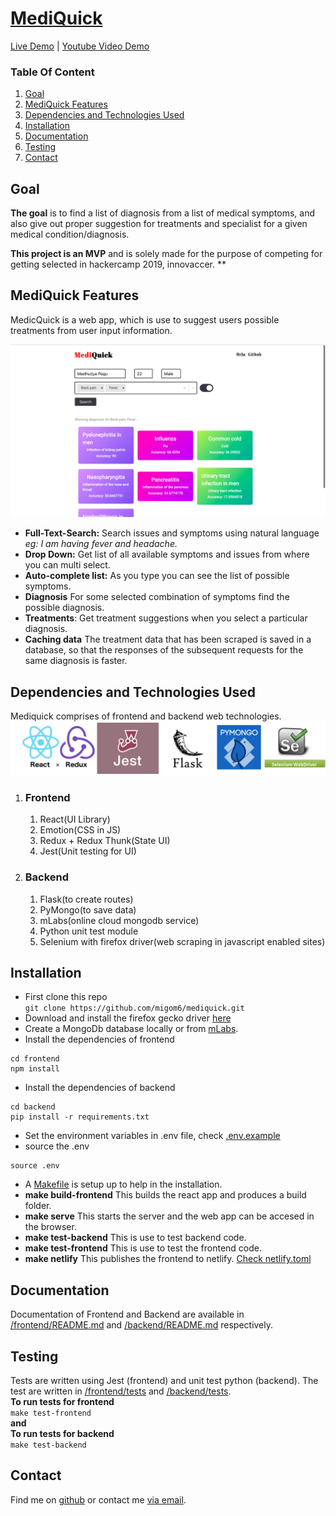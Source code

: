 # <a id="MediQuick" href="https://mediquick.netlify.com">MediQuick</a>
<a id="MediQuick" href="https://mediquick.netlify.com">Live Demo</a> | <a id="MediQuick" href="https://www.youtube.com/watch?v=1zHoF8BFBVo">Youtube Video Demo</a> 


### Table Of Content

1. [Goal](#goal)
1. [MediQuick Features](#mediquick-features)
1. [Dependencies and Technologies Used](#dependencies-and-technologies-used)
1. [Installation](#installation)
1. [Documentation](#documentation)
1. [Testing](#testing)
1. [Contact](#contact)


## Goal

**The goal** is to find a list of diagnosis from a list of medical symptoms, and also give out proper suggestion for treatments and specialist for a given medical condition/diagnosis.

**This project is an MVP** and is solely made for the purpose of competing for getting selected in hackercamp 2019, innovaccer. ** 

## MediQuick Features
MedicQuick is a web app, which is use to suggest users possible treatments from user input information. 

![](https://github.com/migom6/mediquick/blob/master/assets/main.png)

 - **Full-Text-Search:** Search issues and symptoms using natural language *eg: I am having fever and headache.*
 - **Drop Down:** Get list of all available symptoms and issues from where you can multi select. 
 - **Auto-complete list:** As you type you can see the list of possible symptoms. 
 - **Diagnosis** For some selected combination of symptoms find the possible diagnosis.
 - **Treatments**: Get treatment suggestions when you select a particular diagnosis.
 - **Caching data** The treatment data that has been scraped is saved in a database, so that the responses of the subsequent requests for the same diagnosis is faster.

## Dependencies and Technologies Used
Mediquick comprises of frontend and backend web technologies.
![](https://github.com/migom6/mediquick/blob/master/assets/tech-logo.png)
1. ### Frontend
    1. React(UI Library)
    2. Emotion(CSS in JS)
    3. Redux + Redux Thunk(State UI)
    4. Jest(Unit testing for UI)
2. ### Backend
    1. Flask(to create routes)
    3. PyMongo(to save data)
    4. mLabs(online cloud mongodb service)
    5. Python unit test module
    6. Selenium with firefox driver(web scraping in javascript enabled sites)
    
## Installation
- First clone this repo </br>
  ```git clone https://github.com/migom6/mediquick.git```</br>
- Download and install the firefox gecko driver [here](https://github.com/mozilla/geckodriver/releases)</br>
- Create a MongoDb database locally or from [mLabs](https://mlab.com).
- Install the dependencies of frontend
```
cd frontend
npm install
```
- Install the dependencies of backend
```
cd backend
pip install -r requirements.txt
```
- Set the environment variables in .env file, check [.env.example](https://github.com/migom6/mediquick/blob/master/.env.example)
- source the .env
```
source .env
```
- A [Makefile](https://github.com/migom6/mediquick/blob/master/Makefile) is setup up to help in the installation. <br />
 - **make build-frontend** This builds the react app and produces a build folder.
 - **make serve** This starts the server and the web app can be accesed in the browser.
 - **make test-backend** This is use to test backend code.
 - **make test-frontend** This is use to test the frontend code.
 - **make netlify** This publishes the frontend to netlify. [Check netlify.toml](https://github.com/migom6/mediquick/blob/master/netlify.toml)


## Documentation
 Documentation of Frontend and Backend are available in [/frontend/README.md](https://github.com/migom6/mediquick/blob/master/frontend/README.md) and [/backend/README.md](https://github.com/migom6/mediquick/blob/master/backend/README.md) respectively. 
 

## Testing
  Tests are written using Jest (frontend) and unit test python (backend).
  The test are written in [/frontend/tests](https://github.com/migom6/mediquick/tree/master/frontend/test) and [/backend/tests](https://github.com/migom6/mediquick/tree/master/backend/test). <br/>
  **To run tests for frontend** </br>
  ```make test-frontend``` <br />
       **and** <br />
   **To run tests for backend** </br>
  ```make test-backend```

## Contact

Find me on [github](https://www.github.com/migom6/) or contact me [via email](mailto:migom6@gmail.com).

